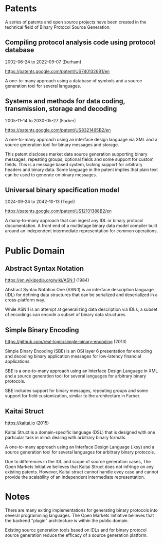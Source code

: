 # Patents

A series of patents and open source projects have been created in the technical field of Binary Protocol Source Generation.

## Compiling protocol analysis code using protocol database

2002-06-24 to 2022-09-07 (Durham)

https://patents.google.com/patent/US7401326B1/en

A one-to-many approach using a database of symbols and a source generation tool for several languages.

## Systems and methods for data coding, transmission, storage and decoding

2005-11-14 to 2030-05-27 (Farber)

https://patents.google.com/patent/US8321465B2/en

A one-to-many approach using an interface design language via XML and a source generation tool for binary messages and storage.

This patent discloses market data source generation supporting binary messages, repeating groups, optional fields and some support for custom fields.  This is a message based system, lacking support for arbitrary headers and binary data.  Some language in the patent implies that plain text can be used to generate on binary messages.

## Universal binary specification model

2024-09-24 to 2042-10-13 (Tegel)

https://patents.google.com/patent/US12101388B2/en

A many-to-many approach that can ingest any IDL or binary protocol documentation.  A front end of a multistage binary data model compiler built around an independent intermediate representation for common operations. 

# Public Domain

## Abstract Syntax Notation

https://en.wikipedia.org/wiki/ASN.1 (1984)

Abstract Syntax Notation One (ASN.1) is an interface description language (IDL) for defining data structures that can be serialized and deserialized in a cross-platform way.

While ASN.1 is an attempt at generalizing data description via IDLs, a subset of encodings can encode a subset of binary data structures.

## Simple Binary Encoding

https://github.com/real-logic/simple-binary-encoding (2013)

Simple Binary Encoding (SBE) is an OSI layer 6 presentation for encoding and decoding binary application messages for low-latency financial applications.

SBE is a one-to-many approach using an Interface Design Language in XML and a source generation tool for several languages for arbitrary binary protocols.

SBE includes support for binary messages, repeating groups and some support for field customization, similar to the architecture in Farber.

## Kaitai Struct

https://kaitai.io (2015)

Kaitai Struct is a domain-specific language (DSL) that is designed with one particular task in mind: dealing with arbitrary binary formats.

A one-to-many approach using an Interface Design Language (.ksy) and a source generation tool for several languages for arbitrary binary protocols.

Due to differences in the IDL and scope of source generation cases, The Open Markets Initiative believes that Kaitai Struct does not infringe on any existing patents.  However, Kaitai struct cannot handle evey case and cannot provide the scalability of an independent intermediate representation. 

# Notes

There are many exiting implementations for generating binary protocols into several programming languages.  The Open Markets Initiative believes that the backend "plugin" architecture is within the public domain.

Existing source generation tools based on IDLs and  for binary protocol source generation reduce the efficacy of a source generation platform.